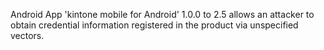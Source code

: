 Android App 'kintone mobile for Android' 1.0.0 to 2.5 allows an attacker to obtain credential information registered in the product via unspecified vectors.